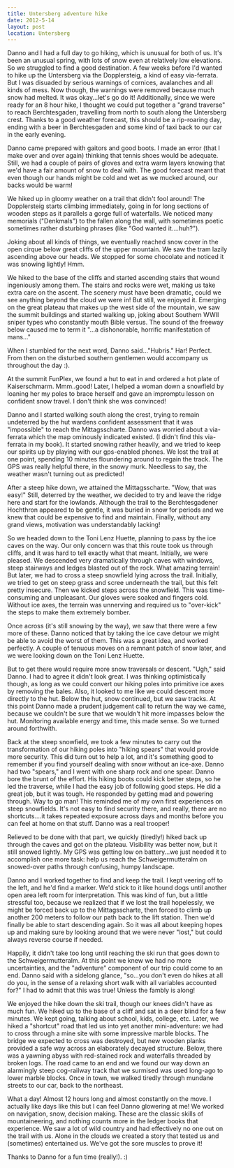 ```yaml
---
title: Untersberg adventure hike
date: 2012-5-14
layout: post
location: Untersberg
---
```


Danno and I had a full day to go hiking, which is unusual for both of
us. It's been an unusual spring, with lots of snow even at relatively low
elevations. So we struggled to find a good destination. A few weeks before
I'd wanted to hike up the Untersberg via the Dopplersteig, a kind of easy
via-ferrata. But I was disuaded by serious warnings of cornices, avalanches
and all kinds of mess. Now though, the warnings were removed because much
snow had melted. It was okay...let's go do it! Additionally, since we were
ready for an 8 hour hike, I thought we could put together a "grand traverse"
to reach Berchtesgaden, travelling from north to south along the Untersberg
crest. Thanks to a good weather forecast, this should be a rip-roaring
day, ending with a beer in Berchtesgaden and some kind of taxi back to
our car in the early evening.
  
  
Danno came prepared with gaitors and good boots. I made an error (that
I make over and over again) thinking that tennis shoes would be adequate.
Still, we had a couple of pairs of gloves and extra warm layers knowing
that we'd have a fair amount of snow to deal with. The good forecast meant
that even though our hands might be cold and wet as we mucked around, our
backs would be warm!
  
  
We hiked up in gloomy weather on a trail that didn't fool around! The
Dopplersteig starts climbing immediately, going in for long sections of
wooden steps as it parallels a gorge full of waterfalls. We noticed many
memorials ("Denkmals") to the fallen along the wall, with sometimes poetic
sometimes rather disturbing phrases (like "God wanted it....huh?").
  
  
Joking about all kinds of things, we eventually reached snow cover in
the open cirque below great cliffs of the upper mountain. We saw the tram
lazily ascending above our heads. We stopped for some chocolate and noticed
it was snowing lightly! Hmm.
  
  
We hiked to the base of the cliffs and started ascending stairs that wound
ingeniously among them. The stairs and rocks were wet, making us take extra
care on the ascent. The scenery must have been dramatic, could we see anything
beyond the cloud we were in! But still, we enjoyed it. Emerging on the
great plateau that makes up the west side of the mountain, we saw the summit
buildings and started walking up, joking about Southern WWII sniper types
who constantly mouth Bible versus. The sound of the freeway below caused
me to term it "...a dishonorable, horrific manifestation of mans..."
  
  
When I stumbled for the next word, Danno said..."Hubris." Har! Perfect.
From then on the disturbed southern gentlemen would accompany us throughout
the day :).
  
  
At the summit FunPlex, we found a hut to eat in and ordered a hot plate
of Kaiserschmarm. Mmm..good! Later, I helped a woman down a snowfield by
loaning her my poles to brace herself and gave an impromptu lesson on confident
snow travel. I don't think she was convinced!
  
  
Danno and I started walking south along the crest, trying to remain undeterred
by the hut wardens confident assessment that it was "impossible" to reach
the Mittagsscharte. Danno was worried about a via-ferrata which the map
ominously indicated existed. (I didn't find this via-ferrata in my book).
It started snowing rather heavily, and we tried to keep our spirits up
by playing with our gps-enabled phones. We lost the trail at one point,
spending 10 minutes floundering around to regain the track. The GPS was
really helpful there, in the snowy murk. Needless to say, the weather wasn't
turning out as predicted!
  
  
After a steep hike down, we attained the Mittagsscharte. "Wow, that was
easy!" Still, deterred by the weather, we decided to try and leave the
ridge here and start for the lowlands. Although the trail to the Berchtesgadener
Hochthron appeared to be gentle, it was buried in snow for periods and
we knew that could be expensive to find and maintain. Finally, without
any grand views, motivation was understandably lacking!
  
  
So we headed down to the Toni Lenz Huette, planning to pass by the ice
caves on the way. Our only concern was that this route took us through
cliffs, and it was hard to tell exactly what that meant. Initially, we
were pleased. We descended very dramatically through caves with windows,
steep stairways and ledges blasted out of the rock. What amazing terrain!
But later, we had to cross a steep snowfield lying across the trail. Initially,
we tried to get on steep grass and scree underneath the trail, but this
felt pretty insecure. Then we kicked steps across the snowfield. This was
time-consuming and unpleasant. Our gloves were soaked and fingers cold.
Without ice axes, the terrain was unnerving and required us to "over-kick"
the steps to make them extremely bomber.
  
  
Once across (it's still snowing by the way), we saw that there were a
few more of these. Danno noticed that by taking the ice cave detour we
might be able to avoid the worst of them. This was a great idea, and worked
perfectly. A couple of tenuous moves on a remnant patch of snow later,
and we were looking down on the Toni Lenz Huette.
  
  
But to get there would require more snow traversals or descent. "Ugh,"
said Danno. I had to agree it didn't look great. I was thinking optimistically
though, as long as we could convert our hiking poles into primitive ice
axes by removing the bales. Also, it looked to me like we could descent
more directly to the hut. Below the hut, snow continued, but we saw tracks.
At this point Danno made a prudent judgement call to return the way we
came, because we couldn't be sure that we wouldn't hit more impasses below
the hut. Monitoring available energy and time, this made sense. So we turned
around forthwith.
  
  
Back at the steep snowfield, we took a few minutes to carry out the transformation
of our hiking poles into "hiking spears" that would provide more security.
This did turn out to help a lot, and it's something good to remember if
you find yourself dealing with snow without an ice-axe. Danno had two "spears,"
and I went with one sharp rock and one spear. Danno bore the brunt of the
effort. His hiking boots could kick better steps, so he led the traverse,
while I had the easy job of following good steps. He did a great job, but
it was tough. He responded by getting mad and powering through. Way to
go man! This reminded me of my own first experiences on steep snowfields.
It's not easy to find security there, and really, there are no shortcuts....it
takes repeated exposure across days and months before you can feel at home
on that stuff. Danno was a real trooper!
  
  
Relieved to be done with that part, we quickly (tiredly!) hiked back up
through the caves and got on the plateau. Visibility was better now, but
it still snowed lightly. My GPS was getting low on battery...we just needed
it to accomplish one more task: help us reach the Schweigermutteralm on
snowed-over paths through confusing, humpy landscape.
  
  
Danno and I worked together to find and keep the trail. I kept veering
off to the left, and he'd find a marker. We'd stick to it like hound dogs
until another open area left room for interpretation. This was kind of
fun, but a little stressful too, because we realized that if we lost the
trail hopelessly, we might be forced back up to the Mittagsscharte, then
forced to climb up another 200 meters to follow our path back to the lift
station. Then we'd finally be able to start descending again. So it was
all about keeping hopes up and making sure by looking around that we were
never "lost," but could always reverse course if needed.
  
  
Happily, it didn't take too long until reaching the ski run that goes
down to the Schweigermutteralm. At this point we knew we had no more uncertainties,
and the "adventure" component of our trip could come to an end. Danno said
with a sidelong glance, "so...you don't even do hikes at all do you, in
the sense of a relaxing short walk with all variables accounted for?" I
had to admit that this was true! Unless the fambly is along!
  
  
We enjoyed the hike down the ski trail, though our knees didn't have as
much fun. We hiked up to the base of a cliff and sat in a deer blind for
a few minutes. We kept going, talking about school, kids, college, etc.
Later, we hiked a "shortcut" road that led us into yet another mini-adventure:
we had to cross through a mine site with some impressive marble blocks.
The bridge we expected to cross was destroyed, but new wooden planks provided
a safe way across an elaborately decayed structure. Below, there was a
yawning abyss with red-stained rock and waterfalls threaded by broken logs.
The road came to an end and we found our way down an alarmingly steep cog-railway
track that we surmised was used long-ago to lower marble blocks. Once in
town, we walked tiredly through mundane streets to our car, back to the
northeast.
  
  
What a day! Almost 12 hours long and almost constantly on the move. I
actually like days like this but I can feel Danno glowering at me! We worked
on navigation, snow, decision making. These are the classic skills of mountaineering,
and nothing counts more in the ledger books that experience. We saw a lot
of wild country and had effectively no one out on the trail with us. Alone
in the clouds we created a story that tested us and (sometimes) entertained
us. We've got the sore muscles to prove it!
  
  
Thanks to Danno for a fun time (really!). :)
